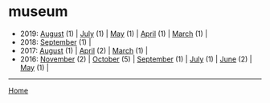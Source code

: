 # museum

  * 2019: 
      [August](./museum-2019-08.md) (1) | 
      [July](./museum-2019-07.md) (1) | 
      [May](./museum-2019-05.md) (1) | 
      [April](./museum-2019-04.md) (1) | 
      [March](./museum-2019-03.md) (1) | 
  * 2018: 
      [September](./museum-2018-09.md) (1) | 
  * 2017: 
      [August](./museum-2017-08.md) (1) | 
      [April](./museum-2017-04.md) (2) | 
      [March](./museum-2017-03.md) (1) | 
  * 2016: 
      [November](./museum-2016-11.md) (2) | 
      [October](./museum-2016-10.md) (5) | 
      [September](./museum-2016-09.md) (1) | 
      [July](./museum-2016-07.md) (1) | 
      [June](./museum-2016-06.md) (2) | 
      [May](./museum-2016-05.md) (1) | 

----

[Home](../)
